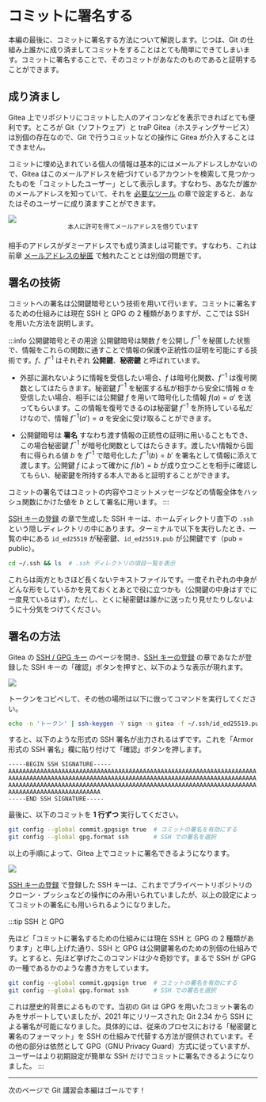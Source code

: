 # コミットに署名する

本編の最後に、コミットに署名する方法について解説します。じつは、Git の仕組み上誰かに成り済ましてコミットをすることはとても簡単にできてしまいます。コミットに署名することで、そのコミットがあなたのものであると証明することができます。

## 成り済まし

Gitea 上でリポジトリにコミットした人のアイコンなどを表示できればとても便利です。ところが Git（ソフトウェア）と traP Gitea（ホスティングサービス）は別個の存在なので、Git で行うコミットなどの操作に Gitea が介入することはできません。

コミットに埋め込まれている個人の情報は基本的にはメールアドレスしかないので、Gitea はこのメールアドレスを紐づけているアカウントを検索して見つかったものを「コミットしたユーザー」として表示します。すなわち、あなたが誰かのメールアドレスを知っていて、それを [必要なツール](/text/chapter-1/requirements) の章で設定すると、あなたはそのユーザーに成り済ますことができます。

![](https://md.trap.jp/uploads/upload_c3c585adcf6538d92a3e16eaf23fdd2b.png)
<p style="font-size: 12px; text-align: center; margin: -16px 0 20px 0">本人に許可を得てメールアドレスを借りています</p>

相手のアドレスがダミーアドレスでも成り済ましは可能です。すなわち、これは前章 [メールアドレスの秘匿](/text/chapter-2/hide-address.html) で触れたこととは別個の問題です。

## 署名の技術

コミットへの署名は公開鍵暗号という技術を用いて行います。コミットに署名するための仕組みには現在 SSH と GPG の 2 種類がありますが、ここでは SSH を用いた方法を説明します。

:::info 公開鍵暗号とその用途
公開鍵暗号は関数 $f$ を公開し $f^{-1}$ を秘匿した状態で、情報をこれらの関数に通すことで情報の保護や正統性の証明を可能にする技術です。$f$、$f^{-1}$ はそれぞれ **公開鍵**、**秘密鍵** と呼ばれています。

- 外部に漏れないように情報を受信したい場合、$f$ は暗号化関数、$f^{-1}$ は復号関数としてはたらきます。秘密鍵 $f^{-1}$ を秘匿する私が相手から安全に情報 $a$ を受信したい場合、相手には公開鍵 $f$ を用いて暗号化した情報 $f(a) = a'$ を送ってもらいます。この情報を復号できるのは秘密鍵 $f^{-1}$ を所持している私だけなので、情報 $f^{-1}(a') = a$ を安全に受け取ることができます。

- 公開鍵暗号は **署名** すなわち渡す情報の正統性の証明に用いることもでき、この場合秘密鍵 $f^{-1}$ が暗号化関数としてはたらきます。渡したい情報から固有に得られる値 $b$ を $f^{-1}$ で暗号化した $f^{-1}(b) = b'$ を署名として情報に添えて渡します。公開鍵 $f$ によって確かに $f(b') = b$ が成り立つことを相手に確認してもらい、秘密鍵を所持する本人であると証明することができます。

コミットの署名ではコミットの内容やコミットメッセージなどの情報全体をハッシュ関数にかけた値を $b$ として署名に用います。
:::

[SSH キーの登録](/text/chapter-1/gitea-ssh.html#ssh-%E3%82%AD%E3%83%BC%E3%81%AE%E7%94%9F%E6%88%90) の章で生成した SSH キーは、ホームディレクトリ直下の `.ssh` という隠しディレクトリの中にあります。ターミナルで以下を実行したとき、一覧の中にある `id_ed25519` が秘密鍵、`id_ed25519.pub` が公開鍵です（pub = public）。

```sh
cd ~/.ssh && ls  # .ssh ディレクトリの項目一覧を表示
```

これらは両方ともさほど長くないテキストファイルです。一度それぞれの中身がどんな形をしているかを見ておくとあとで役に立つかも（公開鍵の中身はすでに一度見ているはず）。ただし、とくに秘密鍵は誰かに送ったり見せたりしないように十分気をつけてください。

## 署名の方法

Gitea の [SSH / GPG キー](https://git.trap.jp/user/settings/keys) のページを開き、[SSH キーの登録](/text/chapter-1/gitea-ssh.html#gitea-%E3%81%AB-ssh-%E3%82%AD%E3%83%BC%E3%82%92%E7%99%BB%E9%8C%B2%E3%81%99%E3%82%8B) の章であなたが登録した SSH キーの「確認」ボタンを押すと、以下のような表示が現れます。

![](https://md.trap.jp/uploads/upload_ccd610216cc952b6eb3ec8318b634ead.png)

トークンをコピペして、その他の場所は以下に倣ってコマンドを実行してください。

```sh
echo -n 'トークン' | ssh-keygen -Y sign -n gitea -f ~/.ssh/id_ed25519.pub
```

すると、以下のような形式の SSH 署名が出力されるはずです。これを「Armor 形式の SSH 署名」欄に貼り付けて「確認」ボタンを押します。

```
-----BEGIN SSH SIGNATURE-----
AAAAAAAAAAAAAAAAAAAAAAAAAAAAAAAAAAAAAAAAAAAAAAAAAAAAAAAAAAAAAAAAAAAAAA
AAAAAAAAAAAAAAAAAAAAAAAAAAAAAAAAAAAAAAAAAAAAAAAAAAAAAAAAAAAAAAAAAAAAAA
AAAAAAAAAAAAAAAAAAAAAAAAAAAAAAAAAAAAAAAAAAAAAAAAAAAAAAAAAAAAAAAAAAAAAA
AAAAAAAAAAAAAAAAAAAAAAAAAA
-----END SSH SIGNATURE-----
```

最後に、以下のコミットを **1 行ずつ** 実行してください。

```sh
git config --global commit.gpgsign true  # コミットの署名を有効にする
git config --global gpg.format ssh       # SSH での署名を選択
```


以上の手順によって、Gitea 上でコミットに署名できるようになります。

![](https://md.trap.jp/uploads/upload_14c61e8a0a143350905ad2260ead0d08.png)

[SSH キーの登録](/text/chapter-1/gitea-ssh.html#gitea-%E3%81%AB-ssh-%E3%82%AD%E3%83%BC%E3%82%92%E7%99%BB%E9%8C%B2%E3%81%99%E3%82%8B) で登録した SSH キーは、これまでプライベートリポジトリのクローン・プッシュなどの操作にのみ用いられていましたが、以上の設定によってコミットの署名にも用いられるようになりました。

:::tip SSH と GPG

先ほど「コミットに署名するための仕組みには現在 SSH と GPG の 2 種類があります」と申し上げた通り、SSH と GPG は公開鍵署名のための別個の仕組みです。とすると、先ほど挙げたこのコマンドは少々奇妙です。まるで SSH が GPG の一種であるかのような書き方をしています。

```sh
git config --global commit.gpgsign true  # コミットの署名を有効にする
git config --global gpg.format ssh       # SSH での署名を選択
```

これは歴史的背景によるものです。当初の Git は GPG を用いたコミット署名のみをサポートしていましたが、2021 年にリリースされた Git 2.34 から SSH による署名が可能になりました。具体的には、従来のプロセスにおける「秘密鍵と署名のフォーマット」を SSH の仕組みで代替する方法が提供されています。その他の部分は依然として GPG（GNU Privacy Guard）方式に従っていますが、ユーザーはより初期設定が簡単な SSH だけでコミットに署名できるようになりました。
:::

---

次のページで Git 講習会本編はゴールです！